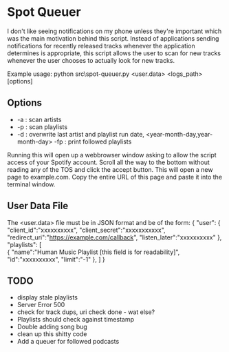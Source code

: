 # Spot Queuer
I don't like seeing notifications on my phone unless they're important which was the main motivation behind this script. Instead of applications sending notifications for recently released tracks whenever the application determines is appropriate, this script allows the user to scan for new tracks whenever the user chooses to actually look for new tracks.

Example usage:
python src\spot-queuer.py <user.data> <lastrun> <logs_path> \[options\]

## Options
- -a : scan artists
- -p : scan playlists
- -d <date> : overwrite last artist and playlist run date, <year-month-day,year-month-day>
-fp : print followed playlists

Running this will open up a webbrowser window asking to allow the script access of your Spotify
account. Scroll all the way to the bottom without reading any of the TOS and click the accept
button. This will open a new page to example.com. Copy the entire URL of this page and paste
it into the terminal window.

## User Data File
The <user.data> file must be in JSON format and be of the form:
{
    "user":
    {
        "client_id":"xxxxxxxxxx",
        "client_secret":"xxxxxxxxxxx",
        "redirect_uri":"https://example.com/callback",
        "listen_later":"xxxxxxxxxx"
    },
    "playlists":
    [  
        {
            "name":"Human Music Playlist [this field is for readability]",
            "id":"xxxxxxxxxx",
            "limit":"-1"
        },
    ]
}

## TODO
- display stale playlists
- Server Error 500
- check for track dups, uri check done - wat else?
- Playlists should check against timestamp
- Double adding song bug
- clean up this shitty code
- Add a queuer for followed podcasts
